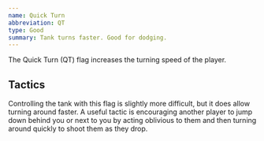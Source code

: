 ```yaml
---
name: Quick Turn
abbreviation: QT
type: Good
summary: Tank turns faster. Good for dodging.
---
```


The Quick Turn (QT) flag increases the turning speed of the player.

## Tactics

Controlling the tank with this flag is slightly more difficult, but it does allow turning around faster. A useful tactic is encouraging another player to jump down behind you or next to you by acting oblivious to them and then turning around quickly to shoot them as they drop.
